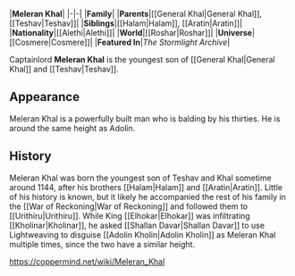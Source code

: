 |**Meleran Khal**|
|-|-|
|**Family**|
|**Parents**|[[General Khal\|General Khal]], [[Teshav\|Teshav]]|
|**Siblings**|[[Halam\|Halam]], [[Aratin\|Aratin]]|
|**Nationality**|[[Alethi\|Alethi]]|
|**World**|[[Roshar\|Roshar]]|
|**Universe**|[[Cosmere\|Cosmere]]|
|**Featured In**|*The Stormlight Archive*|

Captainlord **Meleran Khal** is the youngest son of [[General Khal\|General Khal]] and [[Teshav\|Teshav]].

## Appearance
Meleran Khal is a powerfully built man who is balding by his thirties. He is around the same height as Adolin.

## History
Meleran Khal was born the youngest son of Teshav and Khal sometime around 1144, after his brothers [[Halam\|Halam]] and [[Aratin\|Aratin]]. Little of his history is known, but it likely he accompanied the rest of his family in the [[War of Reckoning\|War of Reckoning]] and followed them to [[Urithiru\|Urithiru]].
While King [[Elhokar\|Elhokar]] was infiltrating [[Kholinar\|Kholinar]], he asked [[Shallan Davar\|Shallan Davar]] to use Lightweaving to disguise [[Adolin Kholin\|Adolin Kholin]] as Meleran Khal multiple times, since the two have a similar height.



https://coppermind.net/wiki/Meleran_Khal